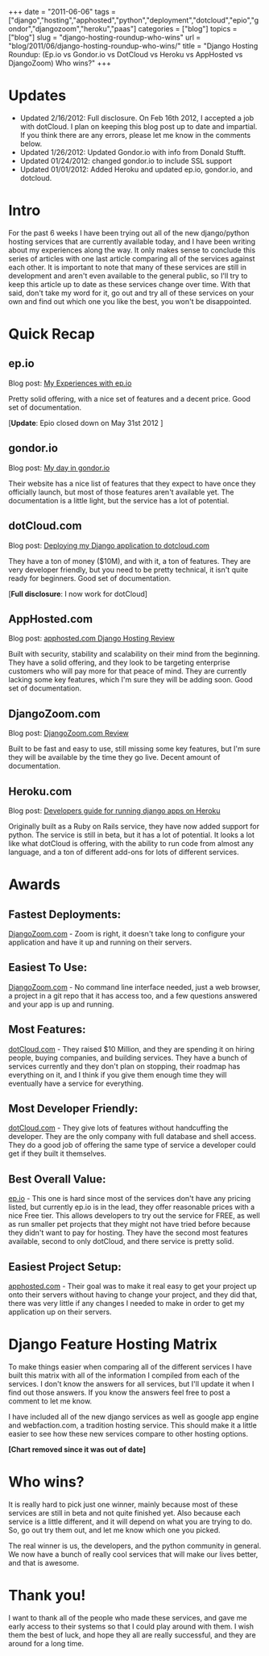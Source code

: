 +++
date = "2011-06-06"
tags = ["django","hosting","apphosted","python","deployment","dotcloud","epio","gondor","djangozoom","heroku","paas"]
categories = ["blog"]
topics = ["blog"]
slug = "django-hosting-roundup-who-wins"
url = "blog/2011/06/django-hosting-roundup-who-wins/"
title = "Django Hosting Roundup: (Ep.io vs Gondor.io vs DotCloud vs Heroku vs AppHosted vs DjangoZoom) Who wins?"
+++

Updates
=======

-   Updated 2/16/2012: Full disclosure. On Feb 16th 2012, I accepted a
    job with dotCloud. I plan on keeping this blog post up to date
    and impartial. If you think there are any errors, please let me know
    in the comments below.
-   Updated 1/26/2012: Updated Gondor.io with info from Donald Stufft.
-   Updated 01/24/2012: changed gondor.io to include SSL support
-   Updated 01/01/2012: Added Heroku and updated ep.io, gondor.io,
    and dotcloud.

Intro
=====

For the past 6 weeks I have been trying out all of the new django/python
hosting services that are currently available today, and I have been
writing about my experiences along the way. It only makes sense to
conclude this series of articles with one last article comparing all of
the services against each other. It is important to note that many of
these services are still in development and aren't even available to the
general public, so I'll try to keep this article up to date as these
services change over time. With that said, don't take my word for it, go
out and try all of these services on your own and find out which one you
like the best, you won't be disappointed.

Quick Recap
===========

ep.io
-----

Blog post: [My Experiences with
ep.io](http://kencochrane.net/blog/2011/04/my-experiences-with-epio/)

Pretty solid offering, with a nice set of features and a decent price.
Good set of documentation.

\[**Update**: Epio closed down on May 31st 2012 \]

gondor.io
---------

Blog post: [My day in
gondor.io](http://kencochrane.net/blog/2011/04/my-day-gondorio/)

Their website has a nice list of features that they expect to have once
they officially launch, but most of those features aren't available yet.
The documentation is a little light, but the service has a lot of
potential.

dotCloud.com
------------

Blog post: [Deploying my Django application to
dotcloud.com](http://kencochrane.net/blog/2011/04/deploying-my-django-application-to-dotcloud/)

They have a ton of money ($10M), and with it, a ton of features. They
are very developer friendly, but you need to be pretty technical, it
isn't quite ready for beginners. Good set of documentation.

\[**Full disclosure**: I now work for dotCloud\]

AppHosted.com
-------------

Blog post: [apphosted.com Django Hosting
Review](http://kencochrane.net/blog/2011/05/apphosted-com-django-hosting-review/)

Built with security, stability and scalability on their mind from the
beginning. They have a solid offering, and they look to be targeting
enterprise customers who will pay more for that peace of mind. They are
currently lacking some key features, which I'm sure they will be adding
soon. Good set of documentation.

DjangoZoom.com
--------------

Blog post: [DjangoZoom.com
Review](http://kencochrane.net/blog/2011/06/djangozoom-com-review/)

Built to be fast and easy to use, still missing some key features, but
I'm sure they will be available by the time they go live. Decent amount
of documentation.

Heroku.com
----------

Blog post: [Developers guide for running django apps on
Heroku](http://kencochrane.net/blog/2011/11/developers-guide-for-running-django-apps-on-heroku/)

Originally built as a Ruby on Rails service, they have now added support
for python. The service is still in beta, but it has a lot of potential.
It looks a lot like what dotCloud is offering, with the ability to run
code from almost any language, and a ton of different add-ons for lots
of different services.

Awards
======

Fastest Deployments:
--------------------

[DjangoZoom.com](http://DjangoZoom.com) - Zoom is right, it doesn't take
long to configure your application and have it up and running on their
servers.

Easiest To Use:
---------------

[DjangoZoom.com](http://DjangoZoom.com) - No command line interface
needed, just a web browser, a project in a git repo that it has access
too, and a few questions answered and your app is up and running.

Most Features:
--------------

[dotCloud.com](http://dotcloud.com) - They raised \$10 Million, and they
are spending it on hiring people, buying companies, and building
services. They have a bunch of services currently and they don't plan on
stopping, their roadmap has everything on it, and I think if you give
them enough time they will eventually have a service for everything.

Most Developer Friendly:
------------------------

[dotCloud.com](http://dotcloud.com) - They give lots of features without
handcuffing the developer. They are the only company with full database
and shell access. They do a good job of offering the same type of
service a developer could get if they built it themselves.

Best Overall Value:
-------------------

[ep.io](http://ep.io) - This one is hard since most of the services
don't have any pricing listed, but currently ep.io is in the lead, they
offer reasonable prices with a nice Free tier. This allows developers to
try out the service for FREE, as well as run smaller pet projects that
they might not have tried before because they didn't want to pay for
hosting. They have the second most features available, second to only
dotCloud, and there service is pretty solid.

Easiest Project Setup:
----------------------

[apphosted.com](http://apphosted.com) - Their goal was to make it real
easy to get your project up onto their servers without having to change
your project, and they did that, there was very little if any changes I
needed to make in order to get my application up on their servers.

Django Feature Hosting Matrix
=============================

To make things easier when comparing all of the different services I
have built this matrix with all of the information I compiled from each
of the services. I don't know the answers for all services, but I'll
update it when I find out those answers. If you know the answers feel
free to post a comment to let me know.

I have included all of the new django services as well as google app
engine and webfaction.com, a tradition hosting service. This should make
it a little easier to see how these new services compare to other
hosting options.

**[Chart removed since it was out of date]**

Who wins?
=========

It is really hard to pick just one winner, mainly because most of these
services are still in beta and not quite finished yet. Also because each
service is a little different, and it will depend on what you are trying
to do. So, go out try them out, and let me know which one you picked.

The real winner is us, the developers, and the python community in
general. We now have a bunch of really cool services that will make our
lives better, and that is awesome.

Thank you!
==========

I want to thank all of the people who made these services, and gave me
early access to their systems so that I could play around with them. I
wish them the best of luck, and hope they all are really successful, and
they are around for a long time.

